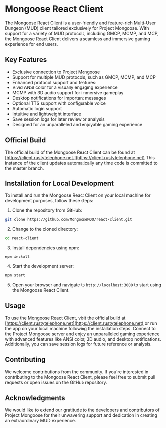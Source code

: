 # Mongoose React Client

The Mongoose React Client is a user-friendly and feature-rich Multi-User Dungeon (MUD) client tailored exclusively for Project Mongoose.
With support for a variety of MUD protocols, including GMCP, MCMP, and MCP, the Mongoose React Client delivers a seamless and immersive gaming experience for end users.

## Key Features

* Exclusive connection to Project Mongoose
* Support for multiple MUD protocols, such as GMCP, MCMP, and MCP
* Enhanced protocol support and features:
* Vivid ANSI color for a visually engaging experience
* MCMP with 3D audio support for immersive gameplay
* Desktop notifications for important messages
* Optional TTS support with configurable voice
* Automatic login support
* Intuitive and lightweight interface
* Save session logs for later review or analysis
* Designed for an unparalleled and enjoyable gaming experience

## Official Build

The official build of the Mongoose React Client can be found at [https://client.rustytelephone.net.](https://client.rustytelephone.net)
This instance of the client updates automatically any time code is committed to the master branch.

## Installation for Local Development

To install and run the Mongoose React Client on your local machine for development purposes, follow these steps:

1. Clone the repository from GitHub:
```bash
git clone https://github.com/MongooseMOO/react-client.git
```
2. Change to the cloned directory:
```bash
cd react-client
```
3. Install dependencies using npm:
```bash
npm install
```
4. Start the development server:
```bash
npm start
```
5. Open your browser and navigate to `http://localhost:3000` to start using the Mongoose React Client.

## Usage

To use the Mongoose React Client, visit the official build at [https://client.rustytelephone.net](https://client.rustytelephone.net) or run the app on your local machine following the installation steps. Connect to the Project Mongoose server and enjoy an unparalleled gaming experience with advanced features like ANSI color, 3D audio, and desktop notifications. Additionally, you can save session logs for future reference or analysis.

## Contributing

We welcome contributions from the community. If you're interested in contributing to the Mongoose React Client, please feel free to submit pull requests or open issues on the GitHub repository.

## Acknowledgments

We would like to extend our gratitude to the developers and contributors of Project Mongoose for their unwavering support and dedication in creating an extraordinary MUD experience.
